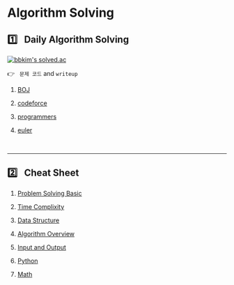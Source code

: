 # Algorithm Solving

## :one:&ensp; Daily Algorithm Solving

[![bbkim's solved.ac](http://mazassumnida.wtf/api/v2/generate_badge?boj=jotun9935)](https://solved.ac/profile/jotun9935)

:point_right:&ensp; `문제 코드` and `writeup`
1. [BOJ](./baekjoonOJ/)

2. [codeforce](./codeforce/)

3. [programmers](./programmers/)

4. [euler](./euler)

<br/>

---
## :two:&ensp; Cheat Sheet

1. [Problem Solving Basic](./cheatsheet/problem_solving.md)

2. [Time Complixity](./cheatsheet/time_complixity.md)

3. [Data Structure](./cheatsheet/datastructures/datastructure.md)

4. [Algorithm Overview](./cheatsheet/algo_overviw.md)

5. [Input and Output](./cheatsheet/input_output_style/input_output.md)

6. [Python](./cheatsheet/python.md)

7. [Math](./cheatsheet/math.md)